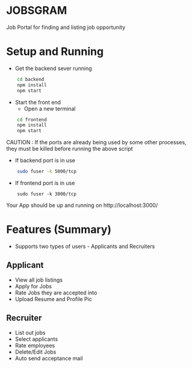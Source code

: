 # JOBSGRAM
Job Portal for finding and listing job opportunity

# Setup and Running 

* Get the backend sever running

```bash
    cd backend
    npm install
    npm start
```

* Start the front end
  *  Open a new terminal

```bash
    cd frontend
    npm install
    npm start
```

CAUTION : If the ports are already being used by some other processes, they must be killed before running the above script
* If backend port is in use
```bash
    sudo fuser -k 5000/tcp
```
* If frontend port is in use
``` 
    sudo fuser -k 3000/tcp
```

Your App should be up and running on http://localhost:3000/

# Features (Summary)

* Supports two types of users - Applicants and Recruiters

## Applicant
* View all job listings
* Apply for Jobs
* Rate Jobs they are accepted into
* Upload Resume and Profile Pic

## Recruiter
* List out jobs
* Select applicants
* Rate employees
* Delete/Edit Jobs
* Auto send acceptance mail